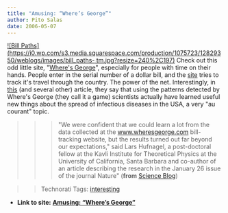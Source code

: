 ```yaml
---
title: "Amusing: “Where’s George”"
author: Pito Salas
date: 2006-05-07
---
```


[![Bill
Paths](https://i0.wp.com/s3.media.squarespace.com/production/1075723/12829350/weblogs/images/bill_paths-
tm.jpg?resize=240%2C197)](<https://i0.wp.com/s3.media.squarespace.com/production/1075723/12829350/weblogs/images/bill_paths.png>)
Check out this odd little site, "[Where's
George](<http://www.wheresgeorge.com>)", especially for people with time on
their hands. People enter in the serial number of a dollar bill, and the
[site](<http://www.wheresgeorge.com>) tries to track it's travel through the
country. The power of the net.  Interestingly, in
[this](<http://www.scienceblog.com/cms/web_game_provides_breakthrough_in_predicting_spread_of_epidemics_9874>)
(and several other) article, they say that using the patterns detected by
Where's George (they call it a game) scientists actually have learned useful
new things about the spread of infectious diseases in the USA, a very "au
courant" topic.

>>

>>> "We were confident that we could learn a lot from the data collected at
the www.wheresgeorge.com bill-tracking website, but the results turned out far
beyond our expectations," said Lars Hufnagel, a post-doctoral fellow at the
Kavli Institute for Theoretical Physics at the University of California, Santa
Barbara and co-author of an article describing the research in the January 26
issue of the journal Nature" (**from** [Science
Blog](<http://www.scienceblog.com/cms/web_game_provides_breakthrough_in_predicting_spread_of_epidemics_9874>))

>>

>> Technorati Tags: [interesting](<http://www.technorati.com/tag/interesting>)


* **Link to site:** **[Amusing: “Where’s George”](None)**
